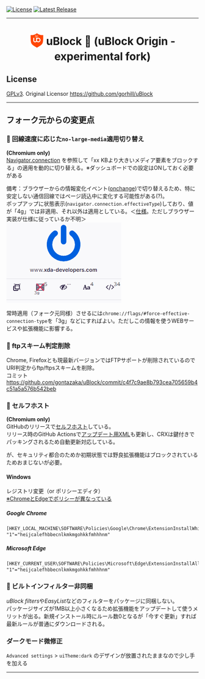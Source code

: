 [![License](https://img.shields.io/badge/License-GPLv3-blue.svg)](./LICENSE.txt)
[![Latest Release](https://img.shields.io/github/v/release/gontazaka/ublock?include_prereleases&label=Release)](https://github.com/gontazaka/uBlock/releases)

***

<h1 align="center">
<sub>
<img  src="./src/img/ublock.svg" height="38" width="38">
</sub>
uBlock 🦆 (uBlock Origin - experimental fork)
</h1>

## License

[GPLv3](./LICENSE.txt). Original Licensor <https://github.com/gorhill/uBlock>  

***

## フォーク元からの変更点

### 🦆 回線速度に応じた`no-large-media`適用切り替え

**(Chromium only)**  
[Navigator.connection](https://developer.mozilla.org/en-US/docs/Web/API/Navigator/connection) を参照して「xx KBより大きいメディア要素をブロックする」の適用を動的に切り替える。※ダッシュボードでの設定はONしておく必要がある

備考：ブラウザーからの情報変化イベント([onchange](https://developer.mozilla.org/en-US/docs/Web/API/NetworkInformation/onchange))で切り替えるため、特に安定しない通信回線ではページ読込中に変化する可能性がある(?)。  
ポップアップに状態表示(`navigator.connection.effectiveType`)しており、値が「4g」では非適用、それ以外は適用としている。＜[仕様](https://wicg.github.io/netinfo/#dfn-effective-connection-type)。ただしブラウザー実装が仕様に従っているか不明＞
![Popup Screenshot](./doc/img/effectiveyype.png)

常時適用（フォーク元同様）させるには`chrome://flags/#force-effective-connection-type`を「3g」などにすればよい。ただしこの情報を使うWEBサービスや拡張機能に影響する。  

### 🦆 ftpスキーム判定削除

Chrome, Firefoxとも現最新バージョンではFTPサポートが削除されているのでURI判定からftp/ftpsスキームを削除。  
コミット https://github.com/gontazaka/uBlock/commit/c4f7c9ae8b793cea705659b4c51a5a576b542beb

### 🦆 セルフホスト

**(Chromium only)**  
GitHubのリリースで[セルフホスト](https://docs.microsoft.com/ja-jp/deployedge/microsoft-edge-manage-extensions-webstore#distribute-a-privately-hosted-extension)している。  
リリース時のGitHub Actionsで[アップデート用XML](https://github.com/gontazaka/uBlock/blob/meta/chromium/update.xml)も更新し、CRXは鍵付きでパッキングされるため自動更新対応している。  

が、セキュリティ都合のためか初期状態では野良拡張機能はブロックされているためおまじないが必要。  

#### Windows
レジストリ変更（or ポリシーエディタ）  
[※ChromeとEdgeでポリシーが異なっている](https://docs.microsoft.com/deployedge/microsoft-edge-policy-map-chrome-to-newedge)  

##### Google Chrome
```
[HKEY_LOCAL_MACHINE\SOFTWARE\Policies\Google\Chrome\ExtensionInstallWhitelist]
"1"="heijcalefhbbecnlkmkmgohkkfmhhhnm"
```
##### Microsoft Edge
```
[HKEY_CURRENT_USER\SOFTWARE\Policies\Microsoft\Edge\ExtensionInstallAllowlist]
"1"="heijcalefhbbecnlkmkmgohkkfmhhhnm"
```

### 🦆 ビルトインフィルター非同梱

*uBlock filters*や*EasyList*などのフィルターをパッケージに同梱しない。  
パッケージサイズが1MB以上小さくなるため拡張機能をアップデートして使うメリットが出る。新規インストール時にルール数0となるが「今すぐ更新」すれば最新ルールが普通にダウンロードされる。  

### ダークモード微修正

`Advanced settings` > `uiTheme:dark` のデザインが放置されたままなので少し手を加える

***
